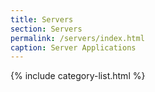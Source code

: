 ```yaml
---
title: Servers
section: Servers
permalink: /servers/index.html
caption: Server Applications
---
```


{% include category-list.html %}
